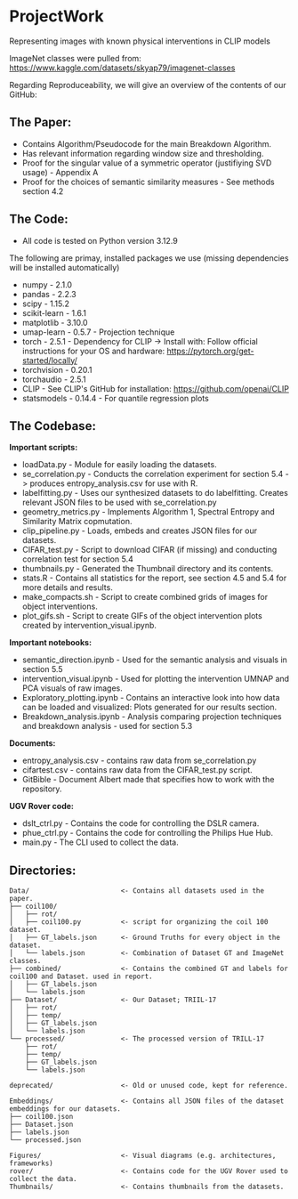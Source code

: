 # ProjectWork
Representing images with known physical interventions in CLIP models

ImageNet classes were pulled from:
https://www.kaggle.com/datasets/skyap79/imagenet-classes

Regarding Reproduceability, we will give an overview of the contents of our GitHub:


## The Paper:
* Contains Algorithm/Pseudocode for the main Breakdown Algorithm.
* Has relevant information regarding window size and thresholding.
* Proof for the singular value of a symmetric operator (justifiying SVD usage) - Appendix A
* Proof for the choices of semantic similarity measures - See methods section 4.2


## The Code:
* All code is tested on Python version 3.12.9

The following are primay, installed packages we use (missing dependencies will be installed automatically)
* numpy - 2.1.0  
* pandas - 2.2.3  
* scipy - 1.15.2  
* scikit-learn - 1.6.1  
* matplotlib - 3.10.0  
* umap-learn - 0.5.7 - Projection technique
* torch - 2.5.1  - Dependency for CLIP
  → Install with: Follow official instructions for your OS and hardware: https://pytorch.org/get-started/locally/  
* torchvision - 0.20.1  
* torchaudio - 2.5.1  
* CLIP - See CLIP's GitHub for installation: https://github.com/openai/CLIP  
* statsmodels - 0.14.4 - For quantile regression plots


## The Codebase:

**Important scripts:**
* loadData.py - Module for easily loading the datasets.
* se_correlation.py - Conducts the correlation experiment for section 5.4 -> produces entropy_analysis.csv for use with R.
* labelfitting.py - Uses our synthesized datasets to do labelfitting. Creates relevant JSON files to be used with se_correlation.py
* geometry_metrics.py - Implements Algorithm 1, Spectral Entropy and Similarity Matrix copmutation.
* clip_pipeline.py - Loads, embeds and creates JSON files for our datasets.
* CIFAR_test.py - Script to download CIFAR (if missing) and conducting correlation test for section 5.4
* thumbnails.py - Generated the Thumbnail directory and its contents.
* stats.R - Contains all statistics for the report, see section 4.5 and 5.4 for more details and results.
* make_compacts.sh - Script to create combined grids of images for object interventions.
* plot_gifs.sh - Script to create GIFs of the object intervention plots created by intervention_visual.ipynb.

**Important notebooks:**
* semantic_direction.ipynb - Used for the semantic analysis and visuals in section 5.5
* intervention_visual.ipynb - Used for plotting the intervention UMNAP and PCA visuals of raw images.
* Exploratory_plotting.ipynb - Contains an interactive look into how data can be loaded and visualized: Plots generated for our results section.
* Breakdown_analysis.ipynb - Analysis comparing projection techniques and breakdown analysis - used for section 5.3

**Documents:**
* entropy_analysis.csv - contains raw data from se_correlation.py
* cifartest.csv - contains raw data from the CIFAR_test.py script.
* GitBible - Document Albert made that specifies how to work with the repository.

**UGV Rover code:**
* dslt_ctrl.py - Contains the code for controlling the DSLR camera.
* phue_ctrl.py - Contains the code for controlling the Philips Hue Hub.
* main.py - The CLI used to collect the data.

## Directories:
```
Data/                       <- Contains all datasets used in the paper.
├── coil100/
│   ├── rot/
│   ├── coil100.py          <- script for organizing the coil 100 dataset.
│   ├── GT_labels.json      <- Ground Truths for every object in the dataset.
│   └── labels.json         <- Combination of Dataset GT and ImageNet classes. 
├── combined/               <- Contains the combined GT and labels for coil100 and Dataset. used in report.
│   ├── GT_labels.json
│   └── labels.json
├── Dataset/                <- Our Dataset; TRIIL-17
│   ├── rot/
│   ├── temp/
│   ├── GT_labels.json
│   └── labels.json
└── processed/              <- The processed version of TRILL-17
    ├── rot/
    ├── temp/
    ├── GT_labels.json
    └── labels.json

deprecated/                 <- Old or unused code, kept for reference.

Embeddings/                 <- Contains all JSON files of the dataset embeddings for our datasets.
├── coil100.json
├── Dataset.json
├── labels.json
└── processed.json

Figures/                    <- Visual diagrams (e.g. architectures, frameworks)
rover/                      <- Contains code for the UGV Rover used to collect the data.
Thumbnails/                 <- Contains thumbnails from the datasets.
```
